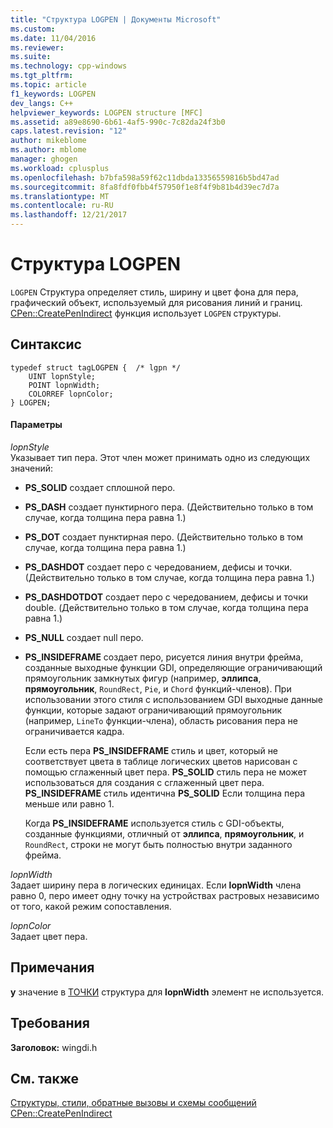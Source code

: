 ```yaml
---
title: "Структура LOGPEN | Документы Microsoft"
ms.custom: 
ms.date: 11/04/2016
ms.reviewer: 
ms.suite: 
ms.technology: cpp-windows
ms.tgt_pltfrm: 
ms.topic: article
f1_keywords: LOGPEN
dev_langs: C++
helpviewer_keywords: LOGPEN structure [MFC]
ms.assetid: a89e8690-6b61-4af5-990c-7c82da24f3b0
caps.latest.revision: "12"
author: mikeblome
ms.author: mblome
manager: ghogen
ms.workload: cplusplus
ms.openlocfilehash: b7bfa598a59f62c11dbda13356559816b5bd47ad
ms.sourcegitcommit: 8fa8fdf0fbb4f57950f1e8f4f9b81b4d39ec7d7a
ms.translationtype: MT
ms.contentlocale: ru-RU
ms.lasthandoff: 12/21/2017
---
```

# <a name="logpen-structure"></a>Структура LOGPEN
`LOGPEN` Структура определяет стиль, ширину и цвет фона для пера, графический объект, используемый для рисования линий и границ. [CPen::CreatePenIndirect](../../mfc/reference/cpen-class.md#createpenindirect) функция использует `LOGPEN` структуры.  
  
## <a name="syntax"></a>Синтаксис  
  
```  
typedef struct tagLOGPEN {  /* lgpn */  
    UINT lopnStyle;  
    POINT lopnWidth;  
    COLORREF lopnColor;  
} LOGPEN;  
```  
  
#### <a name="parameters"></a>Параметры  
 *lopnStyle*  
 Указывает тип пера. Этот член может принимать одно из следующих значений:  
  
- **PS_SOLID** создает сплошной перо.  
  
- **PS_DASH** создает пунктирного пера. (Действительно только в том случае, когда толщина пера равна 1.)  
  
- **PS_DOT** создает пунктирная перо. (Действительно только в том случае, когда толщина пера равна 1.)  
  
- **PS_DASHDOT** создает перо с чередованием, дефисы и точки. (Действительно только в том случае, когда толщина пера равна 1.)  
  
- **PS_DASHDOTDOT** создает перо с чередованием, дефисы и точки double. (Действительно только в том случае, когда толщина пера равна 1.)  
  
- **PS_NULL** создает null перо.  
  
- **PS_INSIDEFRAME** создает перо, рисуется линия внутри фрейма, созданные выходные функции GDI, определяющие ограничивающий прямоугольник замкнутых фигур (например, **эллипса**, **прямоугольник**, `RoundRect`, `Pie`, и `Chord` функций-членов). При использовании этого стиля с использованием GDI выходные данные функции, которые задают ограничивающий прямоугольник (например, `LineTo` функции-члена), область рисования пера не ограничивается кадра.  
  
     Если есть пера **PS_INSIDEFRAME** стиль и цвет, который не соответствует цвета в таблице логических цветов нарисован с помощью сглаженный цвет пера. **PS_SOLID** стиль пера не может использоваться для создания с сглаженный цвет пера. **PS_INSIDEFRAME** стиль идентична **PS_SOLID** Если толщина пера меньше или равно 1.  
  
     Когда **PS_INSIDEFRAME** используется стиль с GDI-объекты, созданные функциями, отличный от **эллипса**, **прямоугольник**, и `RoundRect`, строки не могут быть полностью внутри заданного фрейма.  
  
 *lopnWidth*  
 Задает ширину пера в логических единицах. Если **lopnWidth** члена равно 0, перо имеет одну точку на устройствах растровых независимо от того, какой режим сопоставления.  
  
 *lopnColor*  
 Задает цвет пера.  
  
## <a name="remarks"></a>Примечания  
 **y** значение в [ТОЧКИ](../../mfc/reference/point-structure1.md) структура для **lopnWidth** элемент не используется.  
  
## <a name="requirements"></a>Требования  
 **Заголовок:** wingdi.h  
  
## <a name="see-also"></a>См. также  
 [Структуры, стили, обратные вызовы и схемы сообщений](../../mfc/reference/structures-styles-callbacks-and-message-maps.md)   
 [CPen::CreatePenIndirect](../../mfc/reference/cpen-class.md#createpenindirect)

